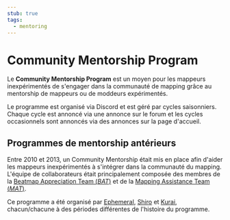 ```yaml
---
stub: true
tags:
  - mentoring
---
```


# Community Mentorship Program

Le **Community Mentorship Program** est un moyen pour les mappeurs inexpérimentés de s'engager dans la communauté de mapping grâce au mentorship de mappeurs ou de moddeurs expérimentés. 

Le programme est organisé via Discord et est géré par cycles saisonniers. Chaque cycle est annoncé via une annonce sur le forum et les cycles occasionnels sont annoncés via des annonces sur la page d'accueil.

<!-- TODO: fill with current mentorship information -->

## Programmes de mentorship antérieurs

Entre 2010 et 2013, un Community Mentorship était mis en place afin d'aider les mappeurs inexpérimentés à s'intégrer dans la communauté du mapping. L'équipe de collaborateurs était principalement composée des membres de la [Beatmap Appreciation Team (*BAT*)](/wiki/Modding/Beatmap_Appreciation_Team) et de la [Mapping Assistance Team (*MAT*)](/wiki/Modding/Mapping_Assistance_Team).

Ce programme a été organisé par [Ephemeral](https://osu.ppy.sh/users/102335), [Shiro](https://osu.ppy.sh/users/113005) et [Kurai](https://osu.ppy.sh/users/77089), chacun/chacune à des périodes différentes de l'histoire du programme.
